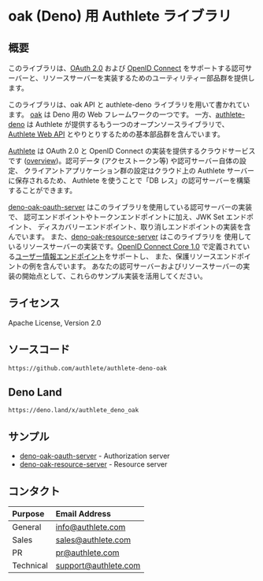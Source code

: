 oak (Deno) 用 Authlete ライブラリ
================================

概要
----

このライブラリは、[OAuth 2.0][RFC6749] および [OpenID Connect][OIDC]
をサポートする認可サーバーと、リソースサーバーを実装するためのユーティリティー部品群を提供します。

このライブラリは、oak API と authlete-deno ライブラリを用いて書かれています。
[oak][Oak] は Deno 用の Web フレームワークの一つです。
一方、[authlete-deno][AuthleteDeno] は Authlete が提供するもう一つのオープンソースライブラリで、
[Authlete Web API][AuthleteAPI] とやりとりするための基本部品群を含んでいます。

[Authlete][Authlete] は OAuth 2.0 と OpenID Connect の実装を提供するクラウドサービスです
([overview][AuthleteOverview])。認可データ (アクセストークン等) や認可サーバー自体の設定、
クライアントアプリケーション群の設定はクラウド上の Authlete サーバーに保存されるため、
Authlete を使うことで「DB レス」の認可サーバーを構築することができます。

[deno-oak-oauth-server][DenoOakOauthServer] はこのライブラリを使用している認可サーバーの実装で、
認可エンドポイントやトークンエンドポイントに加え、JWK Set エンドポイント、
ディスカバリーエンドポイント、取り消しエンドポイントの実装を含んでいます。
また、[deno-oak-resource-server][DenoOakResourceServer] はこのライブラリを
使用しているリソースサーバーの実装です。[OpenID Connect Core 1.0][OIDCCore]
で定義されている[ユーザー情報エンドポイント][UserInfoEndpoint]をサポートし、
また、保護リソースエンドポイントの例を含んでいます。
あなたの認可サーバーおよびリソースサーバーの実装の開始点として、これらのサンプル実装を活用してください。

ライセンス
---------

  Apache License, Version 2.0

ソースコード
-----------

  `https://github.com/authlete/authlete-deno-oak`

Deno Land
---------

  `https://deno.land/x/authlete_deno_oak`

サンプル
-------

- [deno-oak-oauth-server][DenoOakOauthServer] - Authorization server
- [deno-oak-resource-server][DenoOakResourceServer] - Resource server

コンタクト
---------

| Purpose   | Email Address        |
|:----------|:---------------------|
| General   | info@authlete.com    |
| Sales     | sales@authlete.com   |
| PR        | pr@authlete.com      |
| Technical | support@authlete.com |

[Authlete]:               https://www.authlete.com/
[AuthleteAPI]:            https://docs.authlete.com/
[AuthleteDeno]:           https://github.com/authlete/authlete-deno
[AuthleteDenoOak]:        https://github.com/authlete/authlete-deno-oak
[AuthleteOverview]:       https://www.authlete.com/documents/overview
[DenoOakOauthServer]:     https://github.com/authlete/deno-oak-oauth-server
[DenoOakResourceServer]:  https://github.com/authlete/deno-oak-resource-server
[Oak]:                    https://github.com/oakserver/oak
[OIDC]:                   https://openid.net/connect/
[OIDCCore]:               https://openid.net/specs/openid-connect-core-1_0.html
[RFC6749]:                https://tools.ietf.org/html/rfc6749
[UserInfoEndpoint]:       https://openid.net/specs/openid-connect-core-1_0.html#UserInfo